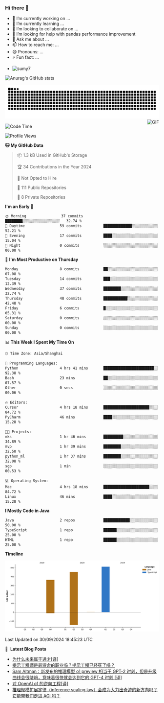 ### Hi there 👋
<!--
**alloevil/alloevil** is a ✨ _special_ ✨ repository because its `README.md` (this file) appears on your GitHub profile.

Here are some ideas to get you started:

- 🔭 I’m currently working on ...
- 🌱 I’m currently learning ...
- 👯 I’m looking to collaborate on ...
- 🤔 I’m looking for help with ...
- 💬 Ask me about ...
- 📫 How to reach me: ...
- 😄 Pronouns: ...
- ⚡ Fun fact: ...
-->

- 🔭 I’m currently working on ...
- 🌱 I’m currently learning ...
- 👯 I’m looking to collaborate on ...
- 🤔 I’m looking for help with pandas performance improvement
- 💬 Ask me about ...
- 📫 How to reach me: ...
- 😄 Pronouns: ...
- ⚡ Fun fact: ...
  
+ ![sumy7](https://komarev.com/ghpvc/?username=alloevil)

![Anurag's GitHub stats](https://github-readme-stats.vercel.app/api?username=alloevil&show_icons=true&bg_color=00000000)

<picture align="center">
  <source media="(prefers-color-scheme: dark)" srcset="https://github.com/alloevil/alloevil/blob/output/github-contribution-grid-snake.svg">
  <source media="(prefers-color-scheme: dark)" srcset="https://github.com/alloevil/alloevil/blob/output/github-contribution-grid-snake.svg">
  <img alt="github contribution grid snake animation" src="https://github.com/alloevil/alloevil/blob/output/github-contribution-grid-snake.svg">
</picture>

<img align="right" alt="GIF" src="https://raw.githubusercontent.com/JoeyBling/JoeyBling/master/pic/pusheencode.gif" />

<!--START_SECTION:waka-->
![Code Time](http://img.shields.io/badge/Code%20Time-2%2C336%20hrs%2029%20mins-blue)

![Profile Views](http://img.shields.io/badge/Profile%20Views-0-blue)

**🐱 My GitHub Data** 

> 📦 1.3 kB Used in GitHub's Storage 
 > 
> 🏆 34 Contributions in the Year 2024
 > 
> 🚫 Not Opted to Hire
 > 
> 📜 111 Public Repositories 
 > 
> 🔑 8 Private Repositories 
 > 
**I'm an Early 🐤** 

```text
🌞 Morning                37 commits          ████████░░░░░░░░░░░░░░░░░   32.74 % 
🌆 Daytime                59 commits          █████████████░░░░░░░░░░░░   52.21 % 
🌃 Evening                17 commits          ████░░░░░░░░░░░░░░░░░░░░░   15.04 % 
🌙 Night                  0 commits           ░░░░░░░░░░░░░░░░░░░░░░░░░   00.00 % 
```
📅 **I'm Most Productive on Thursday** 

```text
Monday                   8 commits           ██░░░░░░░░░░░░░░░░░░░░░░░   07.08 % 
Tuesday                  14 commits          ███░░░░░░░░░░░░░░░░░░░░░░   12.39 % 
Wednesday                37 commits          ████████░░░░░░░░░░░░░░░░░   32.74 % 
Thursday                 48 commits          ███████████░░░░░░░░░░░░░░   42.48 % 
Friday                   6 commits           █░░░░░░░░░░░░░░░░░░░░░░░░   05.31 % 
Saturday                 0 commits           ░░░░░░░░░░░░░░░░░░░░░░░░░   00.00 % 
Sunday                   0 commits           ░░░░░░░░░░░░░░░░░░░░░░░░░   00.00 % 
```


📊 **This Week I Spent My Time On** 

```text
🕑︎ Time Zone: Asia/Shanghai

💬 Programming Languages: 
Python                   4 hrs 41 mins       ███████████████████████░░   92.38 % 
Bash                     23 mins             ██░░░░░░░░░░░░░░░░░░░░░░░   07.57 % 
Other                    0 secs              ░░░░░░░░░░░░░░░░░░░░░░░░░   00.06 % 

🔥 Editors: 
Cursor                   4 hrs 18 mins       █████████████████████░░░░   84.72 % 
PyCharm                  46 mins             ████░░░░░░░░░░░░░░░░░░░░░   15.28 % 

🐱‍💻 Projects: 
mks                      1 hr 46 mins        █████████░░░░░░░░░░░░░░░░   34.89 % 
mvp                      1 hr 39 mins        ████████░░░░░░░░░░░░░░░░░   32.50 % 
python_ml                1 hr 37 mins        ████████░░░░░░░░░░░░░░░░░   32.08 % 
sgp                      1 min               ░░░░░░░░░░░░░░░░░░░░░░░░░   00.53 % 

💻 Operating System: 
Mac                      4 hrs 18 mins       █████████████████████░░░░   84.72 % 
Linux                    46 mins             ████░░░░░░░░░░░░░░░░░░░░░   15.28 % 
```

**I Mostly Code in Java** 

```text
Java                     2 repos             ████████████░░░░░░░░░░░░░   50.00 % 
TypeScript               1 repo              ██████░░░░░░░░░░░░░░░░░░░   25.00 % 
HTML                     1 repo              ██████░░░░░░░░░░░░░░░░░░░   25.00 % 
```



**Timeline**

![Lines of Code chart](https://raw.githubusercontent.com/alloevil/alloevil/main/assets/bar_graph.png)


 Last Updated on 30/09/2024 18:45:23 UTC
<!--END_SECTION:waka-->

📕 &nbsp;**Latest Blog Posts**
<!-- BLOG-POST-LIST:START -->
- [为什么未来属于通才[译]](https:/baoyu.io/translations/ai/why-generalists-own-the-future)
- [提示工程师是最短命的职业吗？提示工程已经死了吗？](https:/baoyu.io/blog/prompt-engineering/is-prompt-engineering-dead)
- [Sam Altman：新发布的推理模型 o1 preview 相当于 GPT-2 时刻，但是升级曲线会很陡峭，意味着很快就会达到它的 GPT-4 时刻 [译]](https:/baoyu.io/translations/transcript/t-mobile-capital-markets-day-2024-sam-altman)
- [对 OpenAI o1 的逆向工程[译]](https:/baoyu.io/translations/o1/reverse-engineering-openai-o1)
- [推理规模扩展定律（inference scaling law）会成为大力出奇迹的新方向吗？它能带我们走进 AGI 吗？](https:/baoyu.io/blog/ai/o1-and-inference-scaling-law)
<!-- BLOG-POST-LIST:END -->
